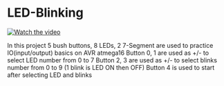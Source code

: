 # LED-Blinking

[![Watch the video](https://img.youtube.com/vi/k1Ndr5t86SU/maxresdefault.jpg)](https://youtu.be/k1Ndr5t86SU)

In this project 5 bush buttons, 8 LEDs, 2 7-Segment are used to practice IO(input/output) basics on AVR atmega16
Button 0, 1 are used as +/- to select LED number from 0 to 7 
Button 2, 3 are used as +/- to select blinks number from 0 to 9 (1 blink is LED ON then OFF) 
Button 4 is used to start after selecting LED and blinks
